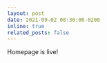 ```yaml
---
layout: post
date: 2021-09-02 08:30:00-0200
inline: true
related_posts: false
---
```


Homepage is live!
